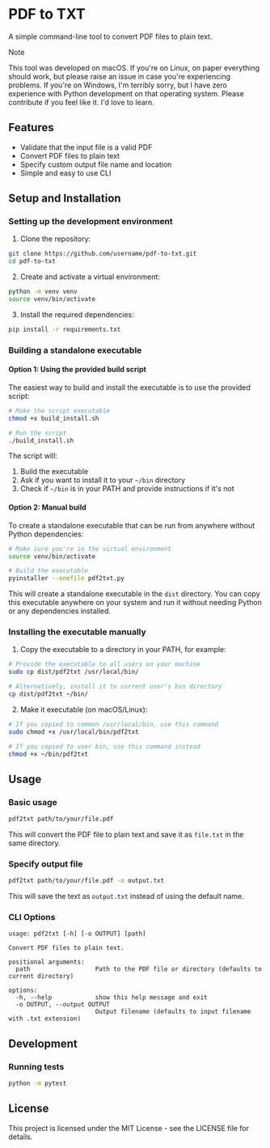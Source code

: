 # PDF to TXT

A simple command-line tool to convert PDF files to plain text.

> [!NOTE]  
> This tool was developed on macOS. If you're on Linux, on paper everything should work, but please raise an issue in case you're experiencing problems. If you're on Windows, I'm terribly sorry, but I have zero experience with Python development on that operating system. Please contribute if you feel like it. I'd love to learn.

## Features

- Validate that the input file is a valid PDF
- Convert PDF files to plain text
- Specify custom output file name and location
- Simple and easy to use CLI

## Setup and Installation

### Setting up the development environment

1. Clone the repository:
```bash
git clone https://github.com/username/pdf-to-txt.git
cd pdf-to-txt
```

2. Create and activate a virtual environment:
```bash
python -m venv venv
source venv/bin/activate
```

3. Install the required dependencies:
```bash
pip install -r requirements.txt
```

### Building a standalone executable

#### Option 1: Using the provided build script

The easiest way to build and install the executable is to use the provided script:

```bash
# Make the script executable
chmod +x build_install.sh

# Run the script
./build_install.sh
```

The script will:
1. Build the executable
2. Ask if you want to install it to your `~/bin` directory
3. Check if `~/bin` is in your PATH and provide instructions if it's not

#### Option 2: Manual build

To create a standalone executable that can be run from anywhere without Python dependencies:

```bash
# Make sure you're in the virtual environment
source venv/bin/activate

# Build the executable
pyinstaller --onefile pdf2txt.py
```

This will create a standalone executable in the `dist` directory. You can copy this executable anywhere on your system and run it without needing Python or any dependencies installed.

### Installing the executable manually

1. Copy the executable to a directory in your PATH, for example:
```bash
# Provide the executable to all users on your machine
sudo cp dist/pdf2txt /usr/local/bin/

# Alternatively, install it to current user's bin directory
cp dist/pdf2txt ~/bin/
```

2. Make it executable (on macOS/Linux):
```bash
# If you copied to common /usr/local/bin, use this command
sudo chmod +x /usr/local/bin/pdf2txt

# If you copied to user bin, use this command instead
chmod +x ~/bin/pdf2txt
```

## Usage

### Basic usage

```bash
pdf2txt path/to/your/file.pdf
```

This will convert the PDF file to plain text and save it as `file.txt` in the same directory.

### Specify output file

```bash
pdf2txt path/to/your/file.pdf -o output.txt
```

This will save the text as `output.txt` instead of using the default name.

### CLI Options

```
usage: pdf2txt [-h] [-o OUTPUT] [path]

Convert PDF files to plain text.

positional arguments:
  path                  Path to the PDF file or directory (defaults to current directory)

options:
  -h, --help            show this help message and exit
  -o OUTPUT, --output OUTPUT
                        Output filename (defaults to input filename with .txt extension)
```

## Development

### Running tests

```bash
python -m pytest
```

## License

This project is licensed under the MIT License - see the LICENSE file for details. 
